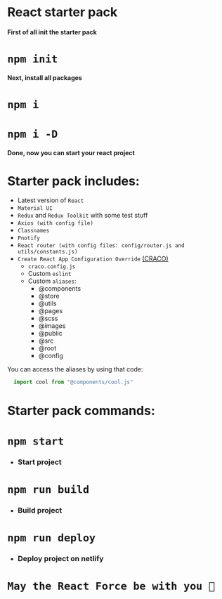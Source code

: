 # React starter pack

#### First of all init the starter pack

# ```npm init```

#### Next, install all packages

# ```npm i```
# ```npm i -D```

#### Done, now you can start your react project

# Starter pack includes:

- Latest version of ```React```
- ```Material UI```
- ```Redux``` and ```Redux Toolkit``` with some test stuff
- ```Axios (with config file)```
- ```Classnames```
- ```Pnotify```
- ```React router (with config files: config/router.js and utils/constants.js)```
- ```Create React App Configuration Override``` [(CRACO)](https://craco.js.org/)
  - ```craco.config.js```
  - Custom ```eslint``` 
  - Custom ```aliases```: 
    - @components
    - @store
    - @utils
    - @pages
    - @scss
    - @images
    - @public
    - @src
    - @root
    - @config

You can access the aliases by using that code:

```javascript
  import cool from "@components/cool.js"
```

# Starter pack commands:

# ```npm start```

- ### Start project

# ```npm run build```

- ### Build project

# ```npm run deploy```

- ### Deploy project on netlify

# ```May the React Force be with you 🥰```
